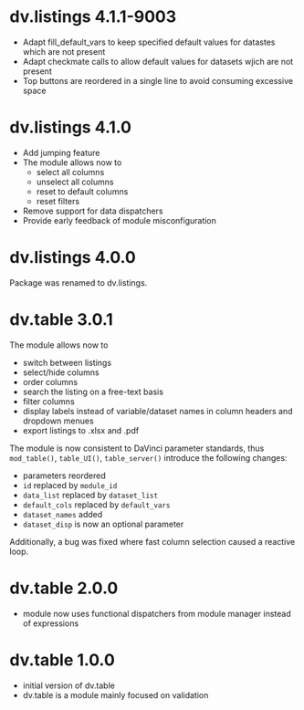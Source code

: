 # dv.listings 4.1.1-9003

- Adapt fill_default_vars to keep specified default values for datastes which are not present
- Adapt checkmate calls to allow default values for datasets wjich are not present
- Top buttons are reordered in a single line to avoid consuming excessive space

# dv.listings 4.1.0

- Add jumping feature
- The module allows now to 
  - select all columns
  - unselect all columns
  - reset to default columns
  - reset filters
- Remove support for data dispatchers
- Provide early feedback of module misconfiguration

# dv.listings 4.0.0

Package was renamed to dv.listings.

# dv.table 3.0.1

The module allows now to 
- switch between listings
- select/hide columns
- order columns
- search the listing on a free-text basis
- filter columns
- display labels instead of variable/dataset names in column headers and dropdown menues
- export listings to .xlsx and .pdf

The module is now consistent to DaVinci parameter standards, thus `mod_table()`, `table_UI()`, `table_server()` 
introduce the following changes:
  - parameters reordered
  - `id` replaced by `module_id`
  - `data_list` replaced by `dataset_list`
  - `default_cols` replaced by `default_vars`
  - `dataset_names` added
  - `dataset_disp` is now an optional parameter

Additionally, a bug was fixed where fast column selection caused a reactive loop.

# dv.table 2.0.0

- module now uses functional dispatchers from module manager instead of expressions

# dv.table 1.0.0

- initial version of dv.table
- dv.table is a module mainly focused on validation
